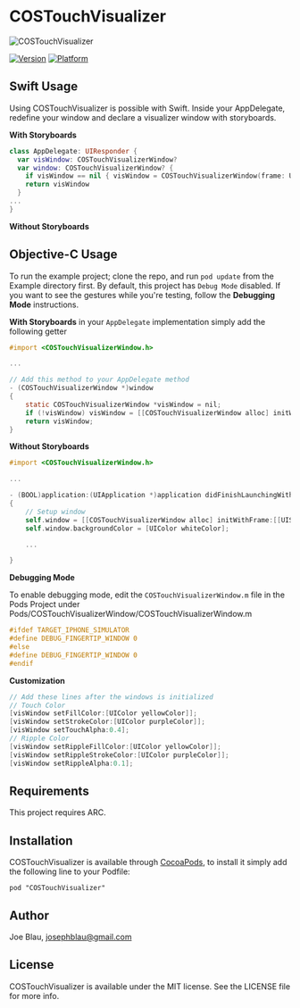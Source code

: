 # COSTouchVisualizer

![COSTouchVisualizer](https://raw.githubusercontent.com/conopsys/COSTouchVisualizer/master/touchvisdemo.gif "COSTouchVisualizer iOS")

[![Version](http://cocoapod-badges.herokuapp.com/v/COSTouchVisualizer/badge.png)](http://cocoadocs.org/docsets/COSTouchVisualizer)
[![Platform](http://cocoapod-badges.herokuapp.com/p/COSTouchVisualizer/badge.png)](http://cocoadocs.org/docsets/COSTouchVisualizer)

## Swift Usage

Using COSTouchVisualizer is possible with Swift.  Inside your AppDelegate, redefine your window and declare a visualizer window with storyboards.

**With Storyboards**
```swift
class AppDelegate: UIResponder {
  var visWindow: COSTouchVisualizerWindow?
  var window: COSTouchVisualizerWindow? {
    if visWindow == nil { visWindow = COSTouchVisualizerWindow(frame: UIScreen.mainScreen().bounds) }
    return visWindow
  }
...
}
```
**Without Storyboards**

## Objective-C Usage

To run the example project; clone the repo, and run `pod update` from the Example directory first.  By default, this project has `Debug Mode` disabled.  If you want to see the gestures while you're testing, follow the **Debugging Mode** instructions.

**With Storyboards**
 in your `AppDelegate` implementation simply add the following getter

```objective-c
#import <COSTouchVisualizerWindow.h>

...

// Add this method to your AppDelegate method
- (COSTouchVisualizerWindow *)window
{
    static COSTouchVisualizerWindow *visWindow = nil;
    if (!visWindow) visWindow = [[COSTouchVisualizerWindow alloc] initWithFrame:[[UIScreen mainScreen] bounds]];
    return visWindow;
}
```

**Without Storyboards**
```objective-c
#import <COSTouchVisualizerWindow.h>

...

- (BOOL)application:(UIApplication *)application didFinishLaunchingWithOptions:(NSDictionary *)launchOptions
{
    // Setup window
    self.window = [[COSTouchVisualizerWindow alloc] initWithFrame:[[UIScreen mainScreen] bounds]];
    self.window.backgroundColor = [UIColor whiteColor];

    ...

}
```

**Debugging Mode**

To enable debugging mode, edit the `COSTouchVisualizerWindow.m` file in the Pods Project under Pods/COSTouchVisualizerWindow/COSTouchVisualizerWindow.m

```objective-c
#ifdef TARGET_IPHONE_SIMULATOR
#define DEBUG_FINGERTIP_WINDOW 0
#else
#define DEBUG_FINGERTIP_WINDOW 0
#endif
```

**Customization**

```objective-c
// Add these lines after the windows is initialized
// Touch Color
[visWindow setFillColor:[UIColor yellowColor]];
[visWindow setStrokeColor:[UIColor purpleColor]];
[visWindow setTouchAlpha:0.4];
// Ripple Color
[visWindow setRippleFillColor:[UIColor yellowColor]];
[visWindow setRippleStrokeColor:[UIColor purpleColor]];
[visWindow setRippleAlpha:0.1];
```

## Requirements

This project requires ARC.

## Installation

COSTouchVisualizer is available through [CocoaPods](http://cocoapods.org), to install
it simply add the following line to your Podfile:

    pod "COSTouchVisualizer"

## Author

Joe Blau, josephblau@gmail.com

## License

COSTouchVisualizer is available under the MIT license. See the LICENSE file for more info.
